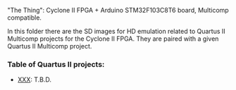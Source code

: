 "The Thing": Cyclone II FPGA + Arduino STM32F103C8T6 board, Multicomp compatible.

In this folder there are the SD images for HD emulation related to Quartus II Multicomp projects for the Cyclone II FPGA. They are paired with a given Quartus II Multicomp project.

### Table of Quartus II projects:
* [XXX](https://github.com/SuperFabius/The-Thing-FPGA-STM32/tree/master/SD%20images%20for%20Multicomp):
T.B.D.
